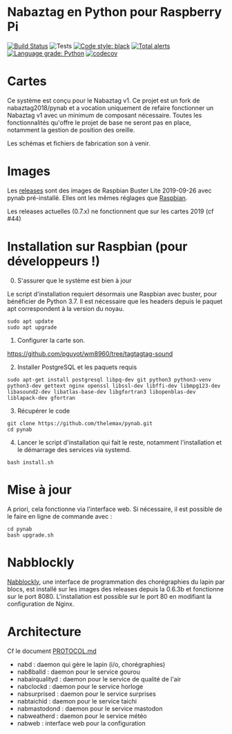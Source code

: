 # Nabaztag en Python pour Raspberry Pi

[![Build Status](https://travis-ci.org/thelemax/pynab.svg?branch=master)](https://travis-ci.org/thelemax/pynab)
![Tests](https://github.com/thelemax/pynab/workflows/Tests/badge.svg)
[![Code style: black](https://img.shields.io/badge/code%20style-black-000000.svg)](https://github.com/psf/black)
[![Total alerts](https://img.shields.io/lgtm/alerts/g/thelemax/pynab.svg?logo=lgtm&logoWidth=18)](https://lgtm.com/projects/g/thelemax/pynab/alerts/)
[![Language grade: Python](https://img.shields.io/lgtm/grade/python/g/thelemax/pynab.svg?logo=lgtm&logoWidth=18)](https://lgtm.com/projects/g/thelemax/pynab/context:python)
[![codecov](https://codecov.io/gh/thelemax/pynab/branch/master/graph/badge.svg)](https://codecov.io/gh/thelemax/pynab)

# Cartes

Ce système est conçu pour le Nabaztag v1. Ce projet est un fork de nabaztag2018/pynab et a vocation uniquement de refaire fonctionner un Nabaztag v1 avec un minimum de composant nécessaire. Toutes les fonctionnalités qu'offre le projet de base ne seront pas en place, notamment la gestion de position des oreille.

Les schémas et fichiers de fabrication son à venir.

# Images

Les [releases](https://github.com/nabaztag2018/pynab/releases) sont des images de Raspbian Buster Lite 2019-09-26 avec pynab pré-installé. Elles ont les mêmes réglages que [Raspbian](https://www.raspberrypi.org/downloads/raspbian/).

Les releases actuelles (0.7.x) ne fonctionnent que sur les cartes 2019 (cf #44)

# Installation sur Raspbian (pour développeurs !)

0. S'assurer que le système est bien à jour

Le script d'installation requiert désormais une Raspbian avec buster, pour bénéficier de Python 3.7.
Il est nécessaire que les headers depuis le paquet apt correspondent à la version du noyau.

```
sudo apt update
sudo apt upgrade
```

1. Configurer la carte son.

https://github.com/pguyot/wm8960/tree/tagtagtag-sound


2. Installer PostgreSQL et les paquets requis

```
sudo apt-get install postgresql libpq-dev git python3 python3-venv python3-dev gettext nginx openssl libssl-dev libffi-dev libmpg123-dev libasound2-dev libatlas-base-dev libgfortran3 libopenblas-dev liblapack-dev gfortran
```

3. Récupérer le code

```
git clone https://github.com/thelemax/pynab.git
cd pynab
```

4. Lancer le script d'installation qui fait le reste, notamment l'installation et le démarrage des services via systemd.

```
bash install.sh
```

# Mise à jour

A priori, cela fonctionne via l'interface web.
Si nécessaire, il est possible de le faire en ligne de commande avec :
```
cd pynab
bash upgrade.sh
``` 

# Nabblockly

[Nabblockly](https://github.com/pguyot/nabblockly), une interface de programmation des chorégraphies du lapin par blocs, est installé sur les images des releases depuis la 0.6.3b et fonctionne sur le port 8080. L'installation est possible sur le port 80 en modifiant la configuration de Nginx.

# Architecture

Cf le document [PROTOCOL.md](PROTOCOL.md)

- nabd : daemon qui gère le lapin (i/o, chorégraphies)
- nab8balld : daemon pour le service gourou
- nabairqualityd : daemon pour le service de qualité de l'air
- nabclockd : daemon pour le service horloge
- nabsurprised : daemon pour le service surprises
- nabtaichid : daemon pour le service taichi
- nabmastodond : daemon pour le service mastodon
- nabweatherd : daemon pour le service météo
- nabweb : interface web pour la configuration
